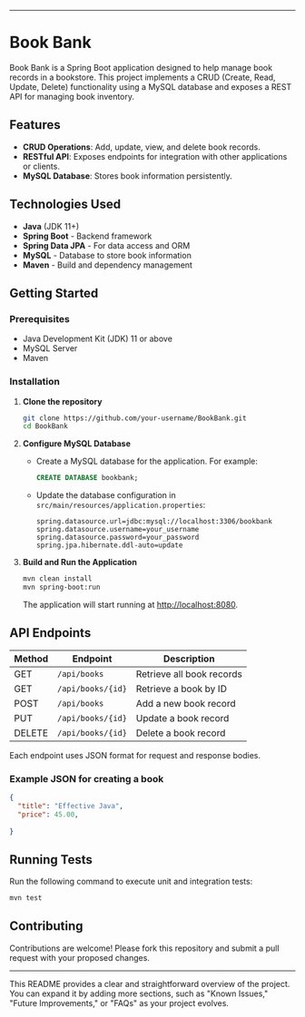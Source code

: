 

---

# Book Bank

Book Bank is a Spring Boot application designed to help manage book records in a bookstore. This project implements a CRUD (Create, Read, Update, Delete) functionality using a MySQL database and exposes a REST API for managing book inventory.

## Features

- **CRUD Operations**: Add, update, view, and delete book records.
- **RESTful API**: Exposes endpoints for integration with other applications or clients.
- **MySQL Database**: Stores book information persistently.

## Technologies Used

- **Java** (JDK 11+)
- **Spring Boot** - Backend framework
- **Spring Data JPA** - For data access and ORM
- **MySQL** - Database to store book information
- **Maven** - Build and dependency management

## Getting Started

### Prerequisites

- Java Development Kit (JDK) 11 or above
- MySQL Server
- Maven

### Installation

1. **Clone the repository**

   ```bash
   git clone https://github.com/your-username/BookBank.git
   cd BookBank
   ```

2. **Configure MySQL Database**

   - Create a MySQL database for the application. For example:

     ```sql
     CREATE DATABASE bookbank;
     ```

   - Update the database configuration in `src/main/resources/application.properties`:

     ```properties
     spring.datasource.url=jdbc:mysql://localhost:3306/bookbank
     spring.datasource.username=your_username
     spring.datasource.password=your_password
     spring.jpa.hibernate.ddl-auto=update
     ```

3. **Build and Run the Application**

   ```bash
   mvn clean install
   mvn spring-boot:run
   ```

   The application will start running at [http://localhost:8080](http://localhost:8080).

## API Endpoints

| Method | Endpoint       | Description               |
|--------|----------------|---------------------------|
| GET    | `/api/books`   | Retrieve all book records |
| GET    | `/api/books/{id}` | Retrieve a book by ID  |
| POST   | `/api/books`   | Add a new book record     |
| PUT    | `/api/books/{id}` | Update a book record  |
| DELETE | `/api/books/{id}` | Delete a book record  |

Each endpoint uses JSON format for request and response bodies.

### Example JSON for creating a book

```json
{
  "title": "Effective Java",
  "price": 45.00,
  
}
```

## Running Tests

Run the following command to execute unit and integration tests:

```bash
mvn test
```

## Contributing

Contributions are welcome! Please fork this repository and submit a pull request with your proposed changes.



--- 

This README provides a clear and straightforward overview of the project. You can expand it by adding more sections, such as "Known Issues," "Future Improvements," or "FAQs" as your project evolves.
